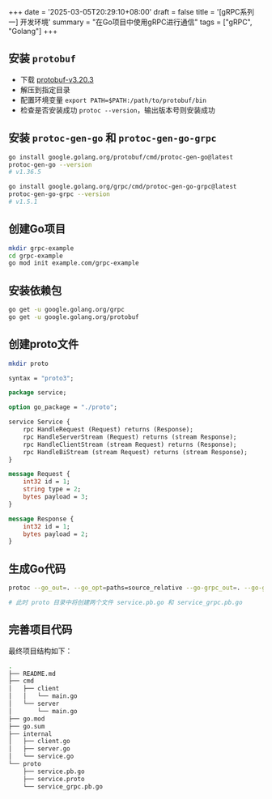 +++
date = '2025-03-05T20:29:10+08:00'
draft = false
title = '[gRPC系列一] 开发环境'
summary = "在Go项目中使用gRPC进行通信"
tags = ["gRPC", "Golang"]
+++

## 安装 `protobuf`

- 下载 [protobuf-v3.20.3](https://github.com/protocolbuffers/protobuf/releases/tag/v3.20.3)
- 解压到指定目录
- 配置环境变量 `export PATH=$PATH:/path/to/protobuf/bin`
- 检查是否安装成功 `protoc --version`，输出版本号则安装成功

## 安装 `protoc-gen-go` 和 `protoc-gen-go-grpc`

```bash
go install google.golang.org/protobuf/cmd/protoc-gen-go@latest
protoc-gen-go --version
# v1.36.5

go install google.golang.org/grpc/cmd/protoc-gen-go-grpc@latest
protoc-gen-go-grpc --version
# v1.5.1
```

## 创建Go项目

```bash
mkdir grpc-example
cd grpc-example
go mod init example.com/grpc-example
```

## 安装依赖包

```bash
go get -u google.golang.org/grpc
go get -u google.golang.org/protobuf
```

## 创建proto文件

```bash
mkdir proto
```

```proto
syntax = "proto3";

package service;

option go_package = "./proto";

service Service {
    rpc HandleRequest (Request) returns (Response);
    rpc HandleServerStream (Request) returns (stream Response);
    rpc HandleClientStream (stream Request) returns (Response);
    rpc HandleBiStream (stream Request) returns (stream Response);
}

message Request {
    int32 id = 1;
    string type = 2;
    bytes payload = 3;
}

message Response {
    int32 id = 1;
    bytes payload = 2;
}
```

## 生成Go代码

```bash
protoc --go_out=. --go_opt=paths=source_relative --go-grpc_out=. --go-grpc_opt=paths=source_relative proto/service.proto

# 此时 proto 目录中将创建两个文件 service.pb.go 和 service_grpc.pb.go
```

## 完善项目代码

最终项目结构如下：

```bash
.
├── README.md
├── cmd
│   ├── client
│   │   └── main.go
│   └── server
│       └── main.go
├── go.mod
├── go.sum
├── internal
│   ├── client.go
│   ├── server.go
│   └── service.go
└── proto
    ├── service.pb.go
    ├── service.proto
    └── service_grpc.pb.go
```
